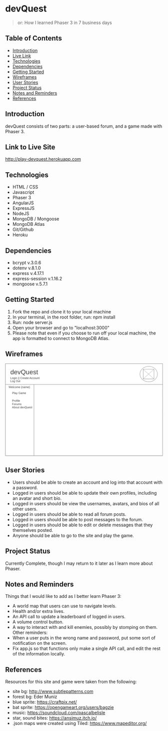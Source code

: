 # devQuest
> or: How I learned Phaser 3 in 7 business days

## Table of Contents
* [Introduction](#introduction)
* [Live Link](#live-link)
* [Technologies](#technologies)
* [Dependencies](#dependencies)
* [Getting Started](#getting-started)
* [Wireframes](#wireframes)
* [User Stories](#user-stories)
* [Project Status](#project-status)
* [Notes and Reminders](#notes-and-reminders)
* [References](#references)

## Introduction
devQuest consists of two parts: a user-based forum, and a game made with Phaser 3.

## Link to Live Site
http://play-devquest.herokuapp.com

## Technologies
* HTML / CSS
* Javascript
* Phaser 3
* AngularJS
* ExpressJS
* NodeJS
* MongoDB / Mongoose
* MongoDB Atlas
* Git/Github
* Heroku

## Dependencies
* bcrypt v.3.0.6
* dotenv v.8.1.0
* express v.4.17.1
* express-session v.1.16.2
* mongoose v.5.7.1

## Getting Started
1. Fork the repo and clone it to your local machine
2. In your terminal, in the root folder, run: npm install
3. Run: node server.js
4. Open your browser and go to "localhost:3000"
5. Please note that even if you choose to run off your local machine, the app is formatted to connect to MongoDB Atlas.

## Wireframes
![Example wireframe](./public/images/wireframe.png)

## User Stories
* Users should be able to create an account and log into that account with a password.
* Logged in users should be able to update their own profiles, including an avatar and short bio.
* Logged in users should be view the usernames, avatars, and bios of all other users.
* Logged in users should be able to read all forum posts.
* Logged in users should be able to post messages to the forum.
* Logged in users should be able to edit or delete messages that they themselves posted.
* Anyone should be able to go to the site and play the game.

## Project Status
Currently Complete, though I may return to it later as I learn more about Phaser.

## Notes and Reminders
Things that I would like to add as I better learn Phaser 3:
* A world map that users can use to navigate levels.
* Health and/or extra lives.
* An API call to update a leaderboard of logged in users.
* A volume control button.
* A way to interact with and kill enemies, possibly by stomping on them.
Other reminders:
* When a user puts in the wrong name and password, put some sort of notification on the screen.
* Fix app.js so that functions only make a single API call, and edit the rest of the information locally.

## References
Resources for this site and game were taken from the following:
* site bg: http://www.subtlepatterns.com
* forest bg: Eder Muniz
* blue sprite: https://craftpix.net/
* bat sprite: https://opengameart.org/users/bagzie
* music: https://soundcloud.com/pascalbelisle
* star, sound bites: https://ansimuz.itch.io/
* .json maps were created using Tiled: https://www.mapeditor.org/
